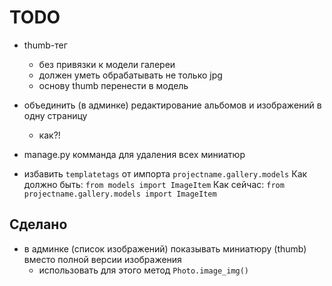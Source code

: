 TODO
====

* thumb-тег
  * без привязки к модели галереи
  * должен уметь обрабатывать не только jpg
  * основу thumb перенести в модель

* объединить (в админке) редактирование альбомов и изображений в одну страницу
  * как?!
* manage.py комманда для удаления всех миниатюр
* избавить ``templatetags`` от импорта ``projectname.gallery.models``
  Как должно быть: ``from models import ImageItem``
  Как сейчас: ``from projectname.gallery.models import ImageItem``

Сделано
-------

* в админке (список изображений) показывать миниатюру (thumb) вместо полной версии изображения
  * использовать для этого метод ``Photo.image_img()``
